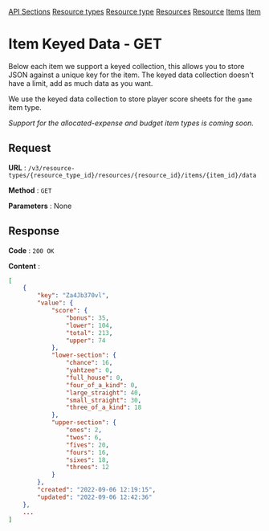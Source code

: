 [API Sections](../Sections.md)
[Resource types](../resource-types/GET.md)
[Resource type](../resource-type/GET.md)
[Resources](../resources/GET.md)
[Resource](../resource/GET.md)
[Items](../items-game/GET.md)
[Item](../item-game/GET.md)

# Item Keyed Data - GET

Below each item we support a keyed collection, this allows you to store JSON against a unique key for the item. The 
keyed data collection doesn't have a limit, add as much data as you want.

We use the keyed data collection to store player score sheets for the `game` item type.

*Support for the allocated-expense and budget item types is coming soon.*

## Request

**URL** : `/v3/resource-types/{resource_type_id}/resources/{resource_id}/items/{item_id}/data`

**Method** : `GET`

**Parameters** : None

## Response

**Code** : `200 OK`

**Content** : 
```json
[
    {
        "key": "Za4Jb370vl",
        "value": {
            "score": {
                "bonus": 35,
                "lower": 104,
                "total": 213,
                "upper": 74
            },
            "lower-section": {
                "chance": 16,
                "yahtzee": 0,
                "full_house": 0,
                "four_of_a_kind": 0,
                "large_straight": 40,
                "small_straight": 30,
                "three_of_a_kind": 18
            },
            "upper-section": {
                "ones": 2,
                "twos": 6,
                "fives": 20,
                "fours": 16,
                "sixes": 18,
                "threes": 12
            }
        },
        "created": "2022-09-06 12:19:15",
        "updated": "2022-09-06 12:42:36"
    },
    ...
]
```

